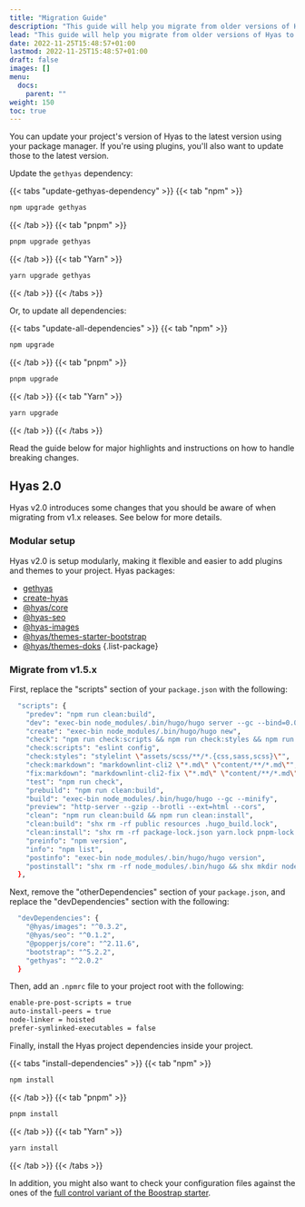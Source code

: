 ```yaml
---
title: "Migration Guide"
description: "This guide will help you migrate from older versions of Hyas to the latest version."
lead: "This guide will help you migrate from older versions of Hyas to the latest version."
date: 2022-11-25T15:48:57+01:00
lastmod: 2022-11-25T15:48:57+01:00
draft: false
images: []
menu:
  docs:
    parent: ""
weight: 150
toc: true
---
```


You can update your project's version of Hyas to the latest version using your package manager. If you're using plugins, you'll also want to update those to the latest version.

Update the `gethyas` dependency:

{{< tabs "update-gethyas-dependency" >}}
{{< tab "npm" >}}

```bash
npm upgrade gethyas
```

{{< /tab >}}
{{< tab "pnpm" >}}

```bash
pnpm upgrade gethyas
```

{{< /tab >}}
{{< tab "Yarn" >}}

```bash
yarn upgrade gethyas
```

{{< /tab >}}
{{< /tabs >}}

Or, to update all dependencies:

{{< tabs "update-all-dependencies" >}}
{{< tab "npm" >}}

```bash
npm upgrade
```

{{< /tab >}}
{{< tab "pnpm" >}}

```bash
pnpm upgrade
```

{{< /tab >}}
{{< tab "Yarn" >}}

```bash
yarn upgrade
```

{{< /tab >}}
{{< /tabs >}}

Read the guide below for major highlights and instructions on how to handle breaking changes.

## Hyas 2.0

Hyas v2.0 introduces some changes that you should be aware of when migrating from v1.x releases. See below for more details.

### Modular setup

Hyas v2.0 is setup modularly, making it flexible and easier to add plugins and themes to your project. Hyas packages:

- [gethyas](https://github.com/h-enk/hyas)
- [create-hyas](https://github.com/gethyas/create-hyas)
- [@hyas/core](https://github.com/h-enk/hyas-core)
- [@hyas-seo](https://github.com/h-enk/hyas-seo)
- [@hyas-images](https://github.com/h-enk/hyas-images)
- [@hyas/themes-starter-bootstrap](https://github.com/h-enk/hyas-themes-starter-bootstrap)
- [@hyas/themes-doks](https://github.com/h-enk/hyas-themes-doks)
{.list-package}

### Migrate from v1.5.x

First, replace the "scripts" section of your `package.json` with the following:

```bash
  "scripts": {
    "predev": "npm run clean:build",
    "dev": "exec-bin node_modules/.bin/hugo/hugo server --gc --bind=0.0.0.0 --disableFastRender --baseURL=http://localhost",
    "create": "exec-bin node_modules/.bin/hugo/hugo new",
    "check": "npm run check:scripts && npm run check:styles && npm run check:markdown",
    "check:scripts": "eslint config",
    "check:styles": "stylelint \"assets/scss/**/*.{css,sass,scss}\"",
    "check:markdown": "markdownlint-cli2 \"*.md\" \"content/**/*.md\"",
    "fix:markdown": "markdownlint-cli2-fix \"*.md\" \"content/**/*.md\"",
    "test": "npm run check",
    "prebuild": "npm run clean:build",
    "build": "exec-bin node_modules/.bin/hugo/hugo --gc --minify",
    "preview": "http-server --gzip --brotli --ext=html --cors",
    "clean": "npm run clean:build && npm run clean:install",
    "clean:build": "shx rm -rf public resources .hugo_build.lock",
    "clean:install": "shx rm -rf package-lock.json yarn.lock pnpm-lock.yaml node_modules",
    "preinfo": "npm version",
    "info": "npm list",
    "postinfo": "exec-bin node_modules/.bin/hugo/hugo version",
    "postinstall": "shx rm -rf node_modules/.bin/hugo && shx mkdir node_modules/.bin/hugo && shx cp node_modules/gethyas/node_modules/.bin/hugo/* node_modules/.bin/hugo"
  },
```

Next, remove the "otherDependencies" section of your `package.json`, and replace the "devDependencies" section with the following:

```bash
  "devDependencies": {
    "@hyas/images": "^0.3.2",
    "@hyas/seo": "^0.1.2",
    "@popperjs/core": "^2.11.6",
    "bootstrap": "^5.2.2",
    "gethyas": "^2.0.2"
  }
```

Then, add an `.npmrc` file to your project root with the following:

```bash
enable-pre-post-scripts = true
auto-install-peers = true
node-linker = hoisted
prefer-symlinked-executables = false
```

Finally, install the Hyas project dependencies inside your project.

{{< tabs "install-dependencies" >}}
{{< tab "npm" >}}

```bash
npm install
```

{{< /tab >}}
{{< tab "pnpm" >}}

```bash
pnpm install
```

{{< /tab >}}
{{< tab "Yarn" >}}

```bash
yarn install
```

{{< /tab >}}
{{< /tabs >}}

In addition, you might also want to check your configuration files against the ones of the [full control variant of the Boostrap starter](https://github.com/gethyas/create-hyas/tree/main/template-bs-starter-full-control).
